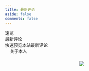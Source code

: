 ```yaml
---
title: 最新评论
aside: false
comments: false
---
```


<div id="comments-page">
  <div class="author-content author-content-item commentsPage single" style="background:url(https://blog-1258270892.cos.ap-chengdu.myqcloud.com/source/image/comments.webp) center /cover no-repeat!important">
      <div class="card-content">
          <div class="author-content-item-tips">速览</div>
          <span class="author-content-item-title">最新评论</span>
          <div class="content-bottom">
              <div class="tips">快速预览本站最新评论</div>
          </div>
          <div class="banner-button-group">
              <a class="banner-button" style="padding: 8px 12px;color: var(--anzhiyu-white);" onclick="pjax.loadUrl(&quot;/about&quot;)" data-pjax-state="">
                  <i class="anzhiyufont anzhiyu-icon-arrow-circle-right" style="font-size:22px;margin-right:.25rem"></i>
                  <span class="banner-button-text">关于本人</span>
              </a>
          </div>
      </div>
  </div>
</div>

<div id="comments-content">
    <img src="https://blog-1258270892.cos.ap-chengdu.myqcloud.com/source/image/loading.gif">
</div>

<style>
/* 全局样式 */
h1 {
    display: none;
}

div#page {
    background: none !important;
    box-shadow: none;
    padding: 0;
    border: none;
}

/* 评论页面容器 */
#comments-content {
    display: flex;
    flex-wrap: wrap;
    gap: 12px;
    width: 100%;
    margin-top: 1.5rem;
    justify-content: center;
}

/* 评论卡片基础样式 */
.comment-card {
    position: relative;
    width: calc(100% / 4 - 9px);
    border-radius: 12px;
    border: 1px solid var(--anzhiyu-card-border);
    padding: 14px;
    overflow: hidden;
    box-shadow: var(--anzhiyu-shadow-border);
    animation: slide-in .6s .4s backwards;
    background-color: var(--anzhiyu-card-bg);
    transition: all .3s ease-in-out;
}

.comment-card:hover {
    border: 1px solid var(--anzhiyu-main);
}

/* 评论信息区域 */
.comment-info {
    padding-bottom: 5px;
    border-bottom: 2px dashed var(--anzhiyu-theme-op);
}

.comment-information {
    display: flex;
    flex-direction: column;
}

.comment-user {
    font-weight: bold;
}

.comment-time {
    font-size: 12px;
    color: var(--anzhiyu-secondtext);
}

/* 评论内容 */
.comment-content {
    position: relative;
    z-index: 3;
    overflow: hidden;
    padding-top: 5px;
    text-overflow: ellipsis;
    display: -webkit-box;
    -webkit-box-orient: vertical;
    -webkit-line-clamp: 2;
}

/* 头像样式 */
.avatar-wrapper {
    position: absolute;
    top: 50%;
    right: 10px;
    transform: translateY(-50%);
    width: 100px;
    height: 100px;
    border-radius: 50%;
    opacity: 0.4;
    transition: all 0.3s ease-in-out;
    filter: blur(3px);
    background-size: cover;
    background-position: center;
}

.comment-card:hover .avatar-wrapper {
    transform: translateY(-50%) scale(1.1);
    opacity: 0.6;
}

/* 响应式布局 */
@media (max-width: 1024px) {
    .comment-card {
        width: calc(100% / 2 - 6px);
    }
}

@media (max-width: 768px) {
    .comment-card {
        width: 100%;
    }
    .banner-button-group {
        display: none;
    }
}
</style>
<script>
(() => {
  const MessageComments = {
    API_URL: 'https://twikoo.dong4j.ink:1024', // 这里填入你的Twikoo服务器地址
    ADMIN_EMAIL_MD5: '3435c7a74ba1cad3f5d57b0b61b9b25cee221b97599c47b32edbdb36038c5411', // 这里填入你的邮箱md5值
    PAGE_SIZE: 100, // 显示的评论数量 好像最多也就100个

    async fetchComments() {
      const controller = new AbortController();
      const timeoutId = setTimeout(() => controller.abort(), 5000);

      try {
        const response = await fetch(this.API_URL, {
          method: 'POST',
          headers: { 'Content-Type': 'application/json' },
          body: JSON.stringify({
            event: 'GET_RECENT_COMMENTS',
            includeReply: true,
            pageSize: this.PAGE_SIZE
          }),
          signal: controller.signal
        });

        const { data } = await response.json();
        return data;
      } catch (error) {
        console.error('获取评论出错:', error);
        return null;
      } finally {
        clearTimeout(timeoutId);
      }
    },

    formatTimeAgo(timestamp) {
      const diff = Math.floor((Date.now() - new Date(timestamp)) / 1000);
      if (diff < 60) return '刚刚';
      if (diff < 3600) return `${Math.floor(diff / 60)}分钟前`;
      if (diff < 86400) return `${Math.floor(diff / 3600)}小时前`;
      if (diff < 604800) return `${Math.floor(diff / 86400)}天前`;

      return new Date(timestamp).toLocaleDateString('zh-CN', { month: 'numeric', day: 'numeric' }) + '日';
    },

    formatContent(content) {
      if (!content) return '';
      
      return content
        .replace(/<pre><code>[\s\S]*?<\/code><\/pre>/g, '[代码块]')
        .replace(/<code>([^<]{4,})<\/code>/g, '[代码]')
        .replace(/<code>([^<]{1,3})<\/code>/g, '$1')
        .replace(/<img[^>]*>/g, '[图片]')
        .replace(/<a[^>]*?>[\s\S]*?<\/a>/g, '[链接]')
        .replace(/<[^>]+>/g, '')
        .replace(/&(gt|lt|amp|quot|#39|nbsp);/g, m => 
          ({'>':'>', '<':'<', '&':'&', 'quot':'"', '#39':"'", 'nbsp':' '})[m.slice(1,-1)])
        .replace(/\s+/g, ' ')
        .trim();
    },

    generateCommentHTML(comment) {
      const { created, comment: content, url, avatar, nick, mailMd5, id } = comment;
      const timeAgo = this.formatTimeAgo(created);
      const formattedContent = this.formatContent(content);
      const adminBadge = mailMd5 === this.ADMIN_EMAIL_MD5 ? '<i class="fa fa-check-circle" style="color: #57bd6a; margin-left: 5px;"></i>' : '';

      return `
        <div class="comment-card" onclick="pjax.loadUrl('${url}#${id}')" title="点击查看评论">
          <div class="avatar-wrapper" style="background-image: url('${avatar}');"></div>
          <div class="comment-info">
            <div class="comment-information">
              <span class="comment-user">
                ${nick} ${adminBadge}
              </span>
              <span class="comment-time">${timeAgo}</span>
            </div>
          </div>
          <div class="comment-content">${formattedContent}</div>
        </div>
      `;
    },

    getErrorTemplate(message) {
      return `<p style="text-align: center; color: #666;">${message}</p>`;
    },

    async init() {
      const container = document.querySelector('#comments-content');
      if (!container) return;

      const comments = await this.fetchComments();
      let content;

      if (comments === null) {
        content = this.getErrorTemplate('加载评论时出错，请稍后再试');
      } else if (comments.length === 0) {
        content = this.getErrorTemplate('没有找到相关评论');
      } else {
        content = comments.map(this.generateCommentHTML.bind(this)).join('');
      }

      container.innerHTML = content;

      requestAnimationFrame(() => {
        container.querySelectorAll('.comment-card').forEach(el => {
          el.style.opacity = '1';
        });
      });
    }
  };

  ['DOMContentLoaded', 'pjax:success'].forEach(event => 
    document.addEventListener(event, () => MessageComments.init())
  );
})();
</script>
